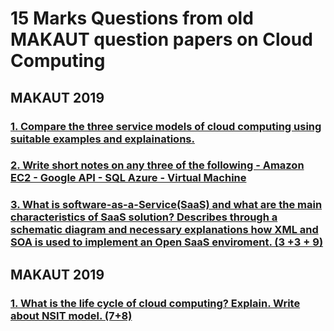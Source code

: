 # 15 Marks Questions from old MAKAUT question papers on Cloud Computing

## MAKAUT 2019

### [1. Compare the three service models of cloud computing using suitable examples and explainations.](https://github.com/TuhinBar/Cloud-Computing-QnA/blob/main/15-Marks-QnA/Cloud-Service-Models.md)

### [2. Write short notes on any three of the following - Amazon EC2 - Google API - SQL Azure - Virtual Machine](https://github.com/TuhinBar/Cloud-Computing-QnA/blob/main/15-Marks-QnA/write-notes-EC-GoogleAPI-VM.md) 

### [3. What is software-as-a-Service(SaaS) and what are the main characteristics of SaaS solution? Describes through a schematic diagram and necessary explanations how XML and SOA is used to implement an Open SaaS enviroment. (3 +3 + 9)](https://github.com/TuhinBar/Cloud-Computing-QnA/blob/main/15-Marks-QnA/SaaS.md)

## MAKAUT 2019

### [1. What is the life cycle of cloud computing? Explain. Write about NSIT model. (7+8)]()
